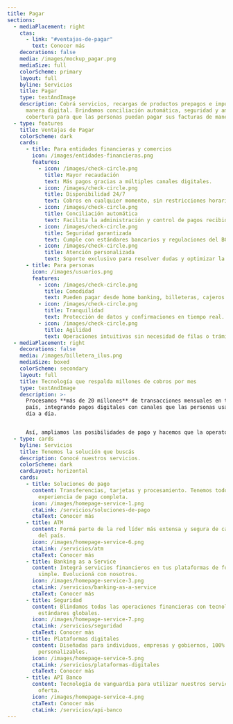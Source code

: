 ```yaml
---
title: Pagar
sections:
  - mediaPlacement: right
    ctas:
      - link: "#ventajas-de-pagar"
        text: Conocer más
    decorations: false
    media: /images/mockup_pagar.png
    mediaSize: full
    colorScheme: primary
    layout: full
    byline: Servicios
    title: Pagar
    type: textAndImage
    description: Cobrá servicios, recargas de productos prepagos e impuestos de
      manera digital. Brindamos conciliación automática, seguridad y amplia
      cobertura para que las personas puedan pagar sus facturas de manera ágil.
  - type: features
    title: Ventajas de Pagar
    colorScheme: dark
    cards:
      - title: Para entidades financieras y comercios
        icon: /images/entidades-financieras.png
        features:
          - icon: /images/check-circle.png
            title: Mayor recaudación
            text: Más pagos gracias a múltiples canales digitales.
          - icon: /images/check-circle.png
            title: Disponibilidad 24/7
            text: Cobros en cualquier momento, sin restricciones horarias.
          - icon: /images/check-circle.png
            title: Conciliación automática
            text: Facilita la administración y control de pagos recibidos.
          - icon: /images/check-circle.png
            title: Seguridad garantizada
            text: Cumple con estándares bancarios y regulaciones del BCRA.
          - icon: /images/check-circle.png
            title: Atención personalizada
            text: Soporte exclusivo para resolver dudas y optimizar la operatoria.
      - title: Para personas
        icon: /images/usuarios.png
        features:
          - icon: /images/check-circle.png
            title: Comodidad
            text: Pueden pagar desde home banking, billeteras, cajeros o banca empresas.
          - icon: /images/check-circle.png
            title: Tranquilidad
            text: Protección de datos y confirmaciones en tiempo real.
          - icon: /images/check-circle.png
            title: Agilidad
            text: Operaciones intuitivas sin necesidad de filas o trámites presenciales.
  - mediaPlacement: right
    decorations: false
    media: /images/billetera_ilus.png
    mediaSize: boxed
    colorScheme: secondary
    layout: full
    title: Tecnología que respalda millones de cobros por mes
    type: textAndImage
    description: >-
      Procesamos **más de 20 millones** de transacciones mensuales en todo el
      país, integrando pagos digitales con canales que las personas usan en su
      día a día. 


      Así, ampliamos las posibilidades de pago y hacemos que la operatoria sea eficiente en cada rincón de Argentina.
  - type: cards
    byline: Servicios
    title: Tenemos la solución que buscás
    description: Conocé nuestros servicios.
    colorScheme: dark
    cardLayout: horizontal
    cards:
      - title: Soluciones de pago
        content: Transferencias, tarjetas y procesamiento. Tenemos todo para una
          experiencia de pago completa.
        icon: /images/homepage-service-1.png
        ctaLink: /servicios/soluciones-de-pago
        ctaText: Conocer más
      - title: ATM
        content: Formá parte de la red líder más extensa y segura de cajeros automáticos
          del país.
        icon: /images/homepage-service-6.png
        ctaLink: /servicios/atm
        ctaText: Conocer más
      - title: Banking as a Service
        content: Integrá servicios financieros en tus plataformas de forma rápida,
          simple. Evolucioná con nosotros.
        icon: /images/homepage-service-3.png
        ctaLink: /servicios/banking-as-a-service
        ctaText: Conocer más
      - title: Seguridad
        content: Blindamos todas las operaciones financieras con tecnología de punta y
          estándares globales.
        icon: /images/homepage-service-7.png
        ctaLink: /servicios/seguridad
        ctaText: Conocer más
      - title: Plataformas digitales
        content: Diseñadas para individuos, empresas y gobiernos, 100% integrables y
          personalizables.
        icon: /images/homepage-service-5.png
        ctaLink: /servicios/plataformas-digitales
        ctaText: Conocer más
      - title: API Banco
        content: Tecnología de vanguardia para utilizar nuestros servicios y ampliar la
          oferta.
        icon: /images/homepage-service-4.png
        ctaText: Conocer más
        ctaLink: /servicios/api-banco
---
```

